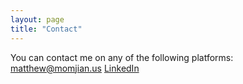 ```yaml
---
layout: page
title: "Contact"
---
```

You can contact me on any of the following platforms:
[matthew@momjian.us](mailto:matthew@momjian.us)
[LinkedIn](https://linkedin.com/mmomjian)
